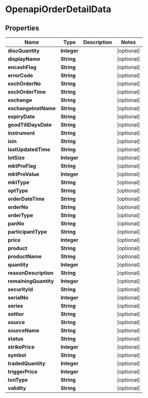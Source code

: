 # OpenapiOrderDetailData

## Properties
Name | Type | Description | Notes
------------ | ------------- | ------------- | -------------
**discQuantity** | **Integer** |  |  [optional]
**displayName** | **String** |  |  [optional]
**encashFlag** | **String** |  |  [optional]
**errorCode** | **String** |  |  [optional]
**exchOrderNo** | **String** |  |  [optional]
**exchOrderTime** | **String** |  |  [optional]
**exchange** | **String** |  |  [optional]
**exchangeInstName** | **String** |  |  [optional]
**expiryDate** | **String** |  |  [optional]
**goodTillDaysDate** | **String** |  |  [optional]
**instrument** | **String** |  |  [optional]
**isin** | **String** |  |  [optional]
**lastUpdatedTime** | **String** |  |  [optional]
**lotSize** | **Integer** |  |  [optional]
**mktProFlag** | **String** |  |  [optional]
**mktProValue** | **Integer** |  |  [optional]
**mktType** | **String** |  |  [optional]
**optType** | **String** |  |  [optional]
**orderDateTime** | **String** |  |  [optional]
**orderNo** | **String** |  |  [optional]
**orderType** | **String** |  |  [optional]
**panNo** | **String** |  |  [optional]
**participantType** | **String** |  |  [optional]
**price** | **Integer** |  |  [optional]
**product** | **String** |  |  [optional]
**productName** | **String** |  |  [optional]
**quantity** | **Integer** |  |  [optional]
**reasonDescription** | **String** |  |  [optional]
**remainingQuantity** | **Integer** |  |  [optional]
**securityId** | **String** |  |  [optional]
**serialNo** | **Integer** |  |  [optional]
**series** | **String** |  |  [optional]
**settlor** | **String** |  |  [optional]
**source** | **String** |  |  [optional]
**sourceName** | **String** |  |  [optional]
**status** | **String** |  |  [optional]
**strikePrice** | **Integer** |  |  [optional]
**symbol** | **String** |  |  [optional]
**tradedQuantity** | **Integer** |  |  [optional]
**triggerPrice** | **Integer** |  |  [optional]
**txnType** | **String** |  |  [optional]
**validity** | **String** |  |  [optional]
